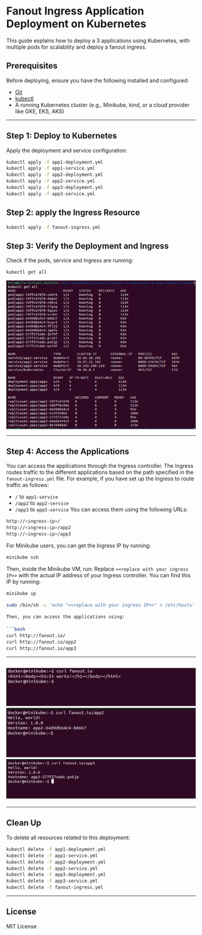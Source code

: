 # Fanout Ingress Application Deployment on Kubernetes 

This guide explains how to deploy a 3 applications using Kubernetes, with multiple pods for scalability and deploy a fanout ingress.

## Prerequisites

Before deploying, ensure you have the following installed and configured:

- [Git](https://git-scm.com/)
- [kubectl](https://kubernetes.io/docs/tasks/tools/)
- A running Kubernetes cluster (e.g., Minikube, kind, or a cloud provider like GKE, EKS, AKS)


---

## Step 1: Deploy to Kubernetes

Apply the deployment and service configuration:

```bash
kubectl apply -f app1-deployment.yml
kubectl apply -f app1-service.yml
kubectl apply -f app2-deployment.yml
kubectl apply -f app2-service.yml
kubectl apply -f app3-deployment.yml
kubectl apply -f app3-service.yml

```

## Step 2: apply the Ingress Resource
```bash
kubectl apply -f fanout-ingress.yml
```

## Step 3: Verify the Deployment and Ingress 
Check if the pods, service and Ingress are running:

```bash
kubectl get all
```
![pods](images/1.png)

---

## Step 4: Access the Applications
You can access the applications through the Ingress controller. The Ingress routes traffic to the different applications based on the path specified in the `fanout-ingress.yml` file.
For example, if you have set up the Ingress to route traffic as follows:
- `/` to `app1-service`
- `/app2` to `app2-service`
- `/app3` to `app3-service`
You can access them using the following URLs:
```bash
http://<ingress-ip>/
http://<ingress-ip>/app2
http://<ingress-ip>/app3
```
For Minikube users, you can get the Ingress IP by running:

```bash
minikube ssh
```
Then, inside the Minikube VM, run:
Replace `<<replace with your ingress IP>>` with the actual IP address of your Ingress 
controller. You can find this IP by running:

```bash
minikube ip
```

```bash
sudo /bin/sh -c 'echo "<<replace with your ingress IP>>" > /etc/hosts'
```

```bash
Then, you can access the applications using:

```bash
curl http://fanout.io/
curl http://fanout.io/app2
curl http://fanout.io/app3
```

--- 

![app1](images/app1.png)
![app2](images/app2.png)
![app3](images/app3.png)
---


---

## Clean Up

To delete all resources related to this deployment:

```bash
kubectl delete -f app1-deployment.yml
kubectl delete -f app1-service.yml
kubectl delete -f app2-deployment.yml
kubectl delete -f app2-service.yml
kubectl delete -f app3-deployment.yml
kubectl delete -f app3-service.yml
kubectl delete -f fanout-ingress.yml
```

---

## License

MIT License


